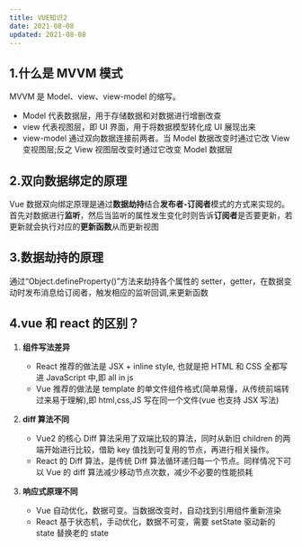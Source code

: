```yaml
---
title: VUE知识2
date: 2021-08-08
updated: 2021-08-08
---
```


## 1.什么是 MVVM 模式

MVVM 是 Model、view、view-model 的缩写。

- Model 代表数据层，用于存储数据和对数据进行增删改查
- view 代表视图层，即 UI 界面，用于将数据模型转化成 UI 展现出来
- view-model 通过双向数据连接前两者。当 Model 数据改变时通过它改 View 变视图层;反之 View 视图层改变时通过它改变 Model 数据层

## 2.双向数据绑定的原理

Vue 数据双向绑定原理是通过**数据劫持**结合**发布者-订阅者**模式的方式来实现的。首先对数据进行**监听**，然后当监听的属性发生变化时则告诉**订阅者**是否要更新，若更新就会执行对应的**更新函数**从而更新视图

## 3.数据劫持的原理

通过“Object.defineProperty()”方法来劫持各个属性的 setter，getter，在数据变动时发布消息给订阅者，触发相应的监听回调,来更新函数

## 4.vue 和 react 的区别？

1. **组件写法差异**

   - React 推荐的做法是 JSX + inline style, 也就是把 HTML 和 CSS 全都写进 JavaScript 中,即 all in js
   - Vue 推荐的做法是 template 的单文件组件格式(简单易懂，从传统前端转过来易于理解),即 html,css,JS 写在同一个文件(vue 也支持 JSX 写法)

2. **diff 算法不同**

   - Vue2 的核心 Diff 算法采用了双端比较的算法，同时从新旧 children 的两端开始进行比较，借助 key 值找到可复用的节点，再进行相关操作。
   - React 的 Diff 算法，是传统 Diff 算法循环递归每一个节点。同样情况下可以 Vue 的 diff 算法减少移动节点次数，减少不必要的性能损耗

3. **响应式原理不同**
   - Vue 自动优化，数据可变。当数据改变时，自动找到引用组件重新渲染
   - React 基于状态机，手动优化，数据不可变，需要 setState 驱动新的 state 替换老的 state
